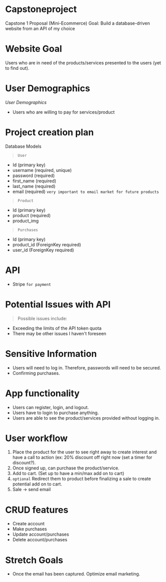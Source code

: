 # Capstoneproject
Capstone 1 Proposal (Mini-Ecommerce)
Goal: Build a database-driven website from an API of my choice

# Website Goal
Users who are in need of the products/services presented to the users (yet to find out). 

# User Demographics
*User Demographics*
- Users who are willing to pay for services/product

# Project creation plan
Database Models
> `User`
- Id (primary key)
- username (required, unique)
- password (required)
- first_name (required)
- last_name (required)
- email (required) ```very important to email market for future products```

> `Product`
- Id (primary key)
- product (required)
- product_img 

> `Purchases`
- Id (primary key)
- product_id (ForeignKey required)
- user_id (ForeignKey required)

# API
  - Stripe `for payment`
  
# Potential Issues with API
> Possible issues include:

- Exceeding the limits of the API token quota
- There may be other issues I haven't foreseen

# Sensitive Information
- Users will need to log in. Therefore, passwords will need to be secured.
- Confirming purchases.

# App functionality
- Users can register, login, and logout.
- Users have to login to purchase anything.
- Users are able to see the product/services provided without logging in.

# User workflow
1. Place the product for the user to see right away to create interest and have a call to action (ex: 20% discount off right now (set a timer for discount?).
2. Once signed up, can purchase the product/service.
3. Add to cart. (Set up to have a min/max add on to cart)
4. `optional` Redirect them to product before finalizing a sale to create potential add on to cart.
5. Sale -> send email 

# CRUD features
- Create account
- Make purchases
- Update account/purchases
- Delete account/purchases

# Stretch Goals
- Once the email has been captured. Optimize email marketing.
